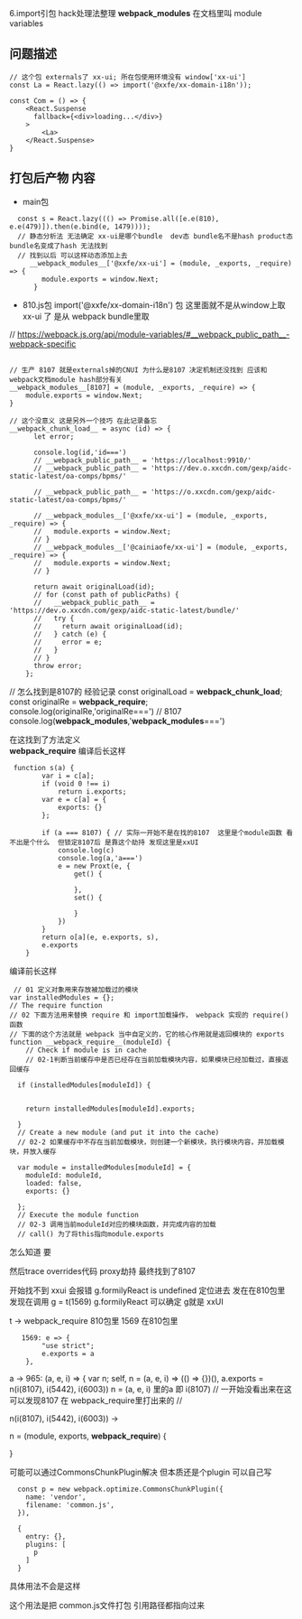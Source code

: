6.import引包 hack处理法整理
__webpack_modules__ 在文档里叫 module variables

## 问题描述
```
// 这个包 externals了 xx-ui; 所在包使用环境没有 window['xx-ui']
const La = React.lazy(() => import('@xxfe/xx-domain-i18n'));

const Com = () => {
    <React.Suspense
      fallback={<div>loading...</div>}
    >
        <La>
    </React.Suspense>
}

```

## 打包后产物 内容

- main包
```
  const s = React.lazy((() => Promise.all([e.e(810), e.e(479)]).then(e.bind(e, 1479))));
  // 静态分析法 无法确定 xx-ui是哪个bundle  dev态 bundle名不是hash product态 bundle名变成了hash 无法找到
  // 找到以后 可以这样动态添加上去
     __webpack_modules__['@xxfe/xx-ui'] = (module, _exports, _require) => {
        module.exports = window.Next;
      }
```

- 810.js包 import('@xxfe/xx-domain-i18n') 包
这里面就不是从window上取 xx-ui 了  是从 webpack bundle里取 



// https://webpack.js.org/api/module-variables/#__webpack_public_path__-webpack-specific

```
 
// 生产 8107 就是externals掉的CNUI 为什么是8107 决定机制还没找到 应该和webpack文档module hash部分有关
__webpack_modules__[8107] = (module, _exports, _require) => {
    module.exports = window.Next;
}

// 这个没意义 这是另外一个技巧 在此记录备忘
__webpack_chunk_load__ = async (id) => {
      let error;

      console.log(id,'id===')
      // __webpack_public_path__ = 'https://localhost:9910/'
      // __webpack_public_path__ = 'https://dev.o.xxcdn.com/gexp/aidc-static-latest/oa-comps/bpms/'

      // __webpack_public_path__ = 'https://o.xxcdn.com/gexp/aidc-static-latest/oa-comps/bpms/'

      // __webpack_modules__['@xxfe/xx-ui'] = (module, _exports, _require) => {
      //   module.exports = window.Next;
      // }
      // __webpack_modules__['@cainiaofe/xx-ui'] = (module, _exports, _require) => {
      //   module.exports = window.Next;
      // }

      return await originalLoad(id);
      // for (const path of publicPaths) {
      //   __webpack_public_path__ = 'https://dev.o.xxcdn.com/gexp/aidc-static-latest/bundle/'
      //   try {
      //     return await originalLoad(id);
      //   } catch (e) {
      //     error = e;
      //   }
      // }
      throw error;
    };
```

  // 怎么找到是8107的  经验记录
  const originalLoad = __webpack_chunk_load__;
    const originalRe = __webpack_require__;
    console.log(originalRe,'originalRe===')
    // 8107
    console.log(__webpack_modules__,'__webpack_modules__===')

在这找到了方法定义  
__webpack_require__
编译后长这样
```
 function s(a) {
        var i = c[a];
        if (void 0 !== i)
            return i.exports;
        var e = c[a] = {
            exports: {}
        };

        if (a === 8107) { // 实际一开始不是在找的8107  这里是个module函数 看不出是个什么  但锁定8107后 是靠这个劫持 发现这里是xxUI
            console.log(c)
            console.log(a,'a===')
            e = new Proxt(e, {
                get() {

                },
                set() {

                }
            })
        }
        return o[a](e, e.exports, s),
        e.exports
    }
```

编译前长这样
```
 // 01 定义对象用来存放被加载过的模块
var installedModules = {}; 
// The require function   
// 02 下面方法用来替换 require 和 import加载操作， webpack 实现的 require() 函数     
// 下面的这个方法就是 webpack 当中自定义的，它的核心作用就是返回模块的 exports 
function __webpack_require__(moduleId) { 
    // Check if module is in cache        
    // 02-1判断当前缓存中是否已经存在当前加载模块内容，如果模块已经加载过，直接返回缓存

  if (installedModules[moduleId]) {


    return installedModules[moduleId].exports;

  } 
  // Create a new module (and put it into the cache)       
  // 02-2 如果缓存中不存在当前加载模块，则创建一个新模块，执行模块内容，并加载模块，并放入缓存

  var module = installedModules[moduleId] = {
    moduleId: moduleId,
    loaded: false,
    exports: {}

  }; 
  // Execute the module function        
  // 02-3 调用当前moduleId对应的模块函数，并完成内容的加载        
  // call() 为了将this指向module.exports

```

怎么知道 要 

然后trace  overrides代码
proxy劫持 最终找到了8107

开始找不到 xxui 会报错 g.formilyReact is undefined
定位进去 发在在810包里 
发现在调用 g = t(1569) g.formilyReact
可以确定 g就是 xxUI

t -> webpack_require 810包里
1569 在810包里
```
   1569: e => {
        "use strict";
        e.exports = a
    },
```
a -> 
    965: (a, e, i) => {
      var n;
      self, n = (a, e, i) => (() => {})(), a.exports = n(i(8107), i(5442), i(6003))
    n = (a, e, i) 里的a  即  i(8107)
    // 一开始没看出来在这可以发现8107  在 webpack_require里打出来的
   // 

n(i(8107), i(5442), i(6003)) ->

n = (module, exports, __webpack_require__) {
  
}


可能可以通过CommonsChunkPlugin解决
但本质还是个plugin 可以自己写
```
  const p = new webpack.optimize.CommonsChunkPlugin({
    name: 'vendor',
    filename: 'common.js',
  }),

  {
    entry: {},
    plugins: [
      p
    ]
  }
```
具体用法不会是这样

这个用法是把 common.js文件打包  引用路径都指向过来